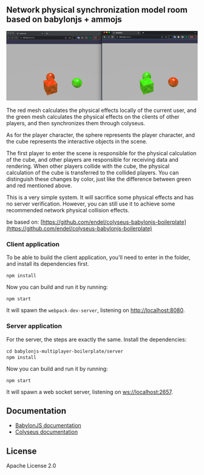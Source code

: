 
## Network physical synchronization model room based on babylonjs + ammojs

<img src="screenshot.png?raw=true" />

The red mesh calculates the physical effects locally of the current user, and the green mesh calculates the physical effects on the clients of other players, and then synchronizes them through colyseus.

As for the player character, the sphere represents the player character, and the cube represents the interactive objects in the scene.

The first player to enter the scene is responsible for the physical calculation of the cube, and other players are responsible for receiving data and rendering. When other players collide with the cube, the physical calculation of the cube is transferred to the collided players. You can distinguish these changes by color, just like the difference between green and red mentioned above.

This is a very simple system. It will sacrifice some physical effects and has no server verification. However, you can still use it to achieve some recommended network physical collision effects.

be based on:
[https://github.com/endel/colyseus-babylonjs-boilerplate](https://github.com/endel/colyseus-babylonjs-boilerplate)

### Client application

To be able to build the client application, you'll need to enter in the folder,
and install its dependencies first.

```
npm install
```

Now you can build and run it by running:

```
npm start
```

It will spawn the `webpack-dev-server`, listening on [http://localhost:8080](http://localhost:8080).


### Server application

For the server, the steps are exactly the same. Install the dependencies:

```
cd babylonjs-multiplayer-boilerplate/server
npm install
```

Now you can build and run it by running:

```
npm start
```

It will spawn a web socket server, listening on [ws://localhost:2657](ws://localhost:2657).

## Documentation

- [BabylonJS documentation](https://doc.babylonjs.com/)
- [Colyseus documentation](https://docs.colyseus.io/)

## License

Apache License 2.0
